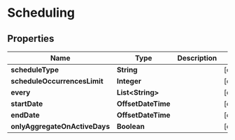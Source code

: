 

# Scheduling


## Properties

Name | Type | Description | Notes
------------ | ------------- | ------------- | -------------
**scheduleType** | **String** |  |  [optional]
**scheduleOccurrencesLimit** | **Integer** |  |  [optional]
**every** | **List&lt;String&gt;** |  |  [optional]
**startDate** | **OffsetDateTime** |  |  [optional]
**endDate** | **OffsetDateTime** |  |  [optional]
**onlyAggregateOnActiveDays** | **Boolean** |  |  [optional]



